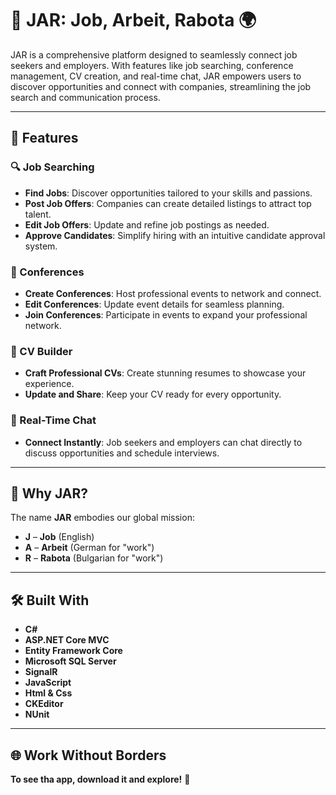 # 🌟 JAR: Job, Arbeit, Rabota 🌍  

JAR is a comprehensive platform designed to seamlessly connect job seekers and employers. 
With features like job searching, conference management, CV creation, and real-time chat,
JAR empowers users to discover opportunities and connect with companies, streamlining the job search and communication process.

---

## 🚀 Features  

### 🔍 Job Searching  
- **Find Jobs**: Discover opportunities tailored to your skills and passions.  
- **Post Job Offers**: Companies can create detailed listings to attract top talent.  
- **Edit Job Offers**: Update and refine job postings as needed.  
- **Approve Candidates**: Simplify hiring with an intuitive candidate approval system.  

### 🏢 Conferences  
- **Create Conferences**: Host professional events to network and connect.  
- **Edit Conferences**: Update event details for seamless planning.  
- **Join Conferences**: Participate in events to expand your professional network.  

### 📄 CV Builder  
- **Craft Professional CVs**: Create stunning resumes to showcase your experience.  
- **Update and Share**: Keep your CV ready for every opportunity.  

### 💬 Real-Time Chat  
- **Connect Instantly**: Job seekers and employers can chat directly to discuss opportunities and schedule interviews.  

---

## 🌟 Why JAR?  

The name **JAR** embodies our global mission:  
- **J** – **Job** (English)  
- **A** – **Arbeit** (German for "work")  
- **R** – **Rabota** (Bulgarian for "work")   

---

## 🛠️ Built With  

- **C#**
- **ASP.NET Core MVC**  
- **Entity Framework Core**
- **Microsoft SQL Server**
- **SignalR**
- **JavaScript**
- **Html & Css**
- **CKEditor**
- **NUnit**

---

## 🌐 Work Without Borders  

**To see tha app, download it and explore!** 🚀  

